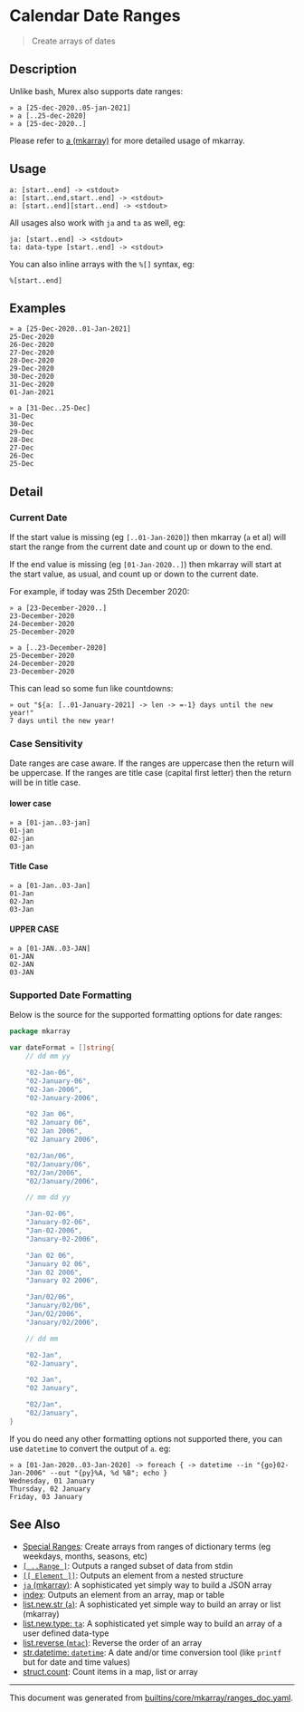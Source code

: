 # Calendar Date Ranges

> Create arrays of dates

## Description

Unlike bash, Murex also supports date ranges:

```  
» a [25-dec-2020..05-jan-2021]
» a [..25-dec-2020]
» a [25-dec-2020..]
```

Please refer to [a (mkarray)](../commands/a.md) for more detailed usage of mkarray.

## Usage

```
a: [start..end] -> <stdout>
a: [start..end,start..end] -> <stdout>
a: [start..end][start..end] -> <stdout>
```

All usages also work with `ja` and `ta` as well, eg:

```
ja: [start..end] -> <stdout>
ta: data-type [start..end] -> <stdout>
```

You can also inline arrays with the `%[]` syntax, eg:

```
%[start..end]
```

## Examples

```
» a [25-Dec-2020..01-Jan-2021]
25-Dec-2020
26-Dec-2020
27-Dec-2020
28-Dec-2020
29-Dec-2020
30-Dec-2020
31-Dec-2020
01-Jan-2021
```

```
» a [31-Dec..25-Dec]
31-Dec
30-Dec
29-Dec
28-Dec
27-Dec
26-Dec
25-Dec
```

## Detail

### Current Date

If the start value is missing (eg `[..01-Jan-2020]`) then mkarray (`a` et al)
will start the range from the current date and count up or down to the end.

If the end value is missing (eg `[01-Jan-2020..]`) then mkarray will start at
the start value, as usual, and count up or down to the current date.

For example, if today was 25th December 2020:

```
» a [23-December-2020..]
23-December-2020
24-December-2020
25-December-2020
```

```
» a [..23-December-2020]
25-December-2020
24-December-2020
23-December-2020
```

This can lead so some fun like countdowns:

```
» out "${a: [..01-January-2021] -> len -> =-1} days until the new year!"
7 days until the new year!
```

### Case Sensitivity

Date ranges are case aware. If the ranges are uppercase then the return will be
uppercase. If the ranges are title case (capital first letter) then the return
will be in title case.

#### lower case

```
» a [01-jan..03-jan]
01-jan
02-jan
03-jan
```

#### Title Case

```
» a [01-Jan..03-Jan]
01-Jan
02-Jan
03-Jan
```

#### UPPER CASE

```
» a [01-JAN..03-JAN]
01-JAN
02-JAN
03-JAN
```

### Supported Date Formatting

Below is the source for the supported formatting options for date ranges:

```go
package mkarray

var dateFormat = []string{
	// dd mm yy

	"02-Jan-06",
	"02-January-06",
	"02-Jan-2006",
	"02-January-2006",

	"02 Jan 06",
	"02 January 06",
	"02 Jan 2006",
	"02 January 2006",

	"02/Jan/06",
	"02/January/06",
	"02/Jan/2006",
	"02/January/2006",

	// mm dd yy

	"Jan-02-06",
	"January-02-06",
	"Jan-02-2006",
	"January-02-2006",

	"Jan 02 06",
	"January 02 06",
	"Jan 02 2006",
	"January 02 2006",

	"Jan/02/06",
	"January/02/06",
	"Jan/02/2006",
	"January/02/2006",

	// dd mm

	"02-Jan",
	"02-January",

	"02 Jan",
	"02 January",

	"02/Jan",
	"02/January",
}
```

If you do need any other formatting options not supported there, you can use
`datetime` to convert the output of `a`. eg:

```
» a [01-Jan-2020..03-Jan-2020] -> foreach { -> datetime --in "{go}02-Jan-2006" --out "{py}%A, %d %B"; echo }
Wednesday, 01 January
Thursday, 02 January
Friday, 03 January
```

## See Also

* [Special Ranges](../mkarray/special.md):
  Create arrays from ranges of dictionary terms (eg weekdays, months, seasons, etc)
* [`[ ..Range ]`](../parser/range.md):
  Outputs a ranged subset of data from stdin
* [`[[ Element ]]`](../parser/element.md):
  Outputs an element from a nested structure
* [`ja` (mkarray)](../commands/ja.md):
  A sophisticated yet simply way to build a JSON array
* [index](../parser/item-index.md):
  Outputs an element from an array, map or table
* [list.new.str (`a`)](../commands/a.md):
  A sophisticated yet simple way to build an array or list (mkarray)
* [list.new.type: `ta`](../commands/ta.md):
  A sophisticated yet simple way to build an array of a user defined data-type
* [list.reverse (`mtac`)](../commands/mtac.md):
  Reverse the order of an array
* [str.datetime: `datetime`](../commands/datetime.md):
  A date and/or time conversion tool (like `printf` but for date and time values)
* [struct.count](../commands/count.md):
  Count items in a map, list or array

<hr/>

This document was generated from [builtins/core/mkarray/ranges_doc.yaml](https://github.com/lmorg/murex/blob/master/builtins/core/mkarray/ranges_doc.yaml).